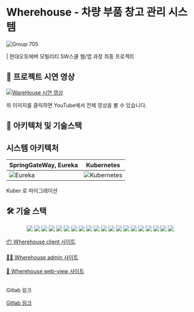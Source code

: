 # Wherehouse - 차량 부품 창고 관리 시스템

![Group 705](https://github.com/user-attachments/assets/b2790798-7692-4411-ad38-1b622994a253)

| 현대오토에버 모빌리티 SW스쿨 웹/앱 과정 최종 프로젝트


## 🎥 프로젝트 시연 영상

[![WareHouse 시연 영상](https://img.youtube.com/vi/vIVot70bqFA/0.jpg)](https://www.youtube.com/watch?v=vIVot70bqFA)


위 이미지를 클릭하면 YouTube에서 전체 영상을 볼 수 있습니다.

## 📸 아키텍처 및 기술스택

## 시스템 아키텍처 

| SpringGateWay, Eureka | Kubernetes |
|-----------------------|------------|
| ![Eureka](https://github.com/user-attachments/assets/e8af27c9-2c7f-45ae-aeff-5d5b3fc5b515) | ![Kubernetes](https://github.com/user-attachments/assets/5e3aee3d-2be4-49ad-b03e-2af915516569) |

Kuber 로 마이그레이션

## 🛠️ 기술 스택

<p align="center"> <img src="https://img.shields.io/badge/MSA%20분산아키텍처-009688?style=for-the-badge"/> <img src="https://img.shields.io/badge/Kubernetes-326CE5?style=for-the-badge&logo=kubernetes&logoColor=white"/> <img src="https://img.shields.io/badge/GitLab-FC6D26?style=for-the-badge&logo=gitlab&logoColor=white"/> <img src="https://img.shields.io/badge/GitLab%20Runner-FC6D26?style=for-the-badge&logo=gitlab&logoColor=white"/> <img src="https://img.shields.io/badge/Spring%20WebFlux-6DB33F?style=for-the-badge&logo=spring&logoColor=white"/> <img src="https://img.shields.io/badge/MongoDB-47A248?style=for-the-badge&logo=mongodb&logoColor=white"/> <img src="https://img.shields.io/badge/MySQL-4479A1?style=for-the-badge&logo=mysql&logoColor=white"/> <img src="https://img.shields.io/badge/Redis-DC382D?style=for-the-badge&logo=redis&logoColor=white"/> <img src="https://img.shields.io/badge/Spring%20Batch-6DB33F?style=for-the-badge&logo=spring&logoColor=white"/> <img src="https://img.shields.io/badge/Spring%20Scheduler-6DB33F?style=for-the-badge&logo=spring&logoColor=white"/> <img src="https://img.shields.io/badge/Keycloak-000000?style=for-the-badge&logo=keycloak&logoColor=white"/> <img src="https://img.shields.io/badge/JWT-000000?style=for-the-badge&logo=jsonwebtokens&logoColor=white"/> <img src="https://img.shields.io/badge/Hexagonal%20Architecture-9C27B0?style=for-the-badge"/> <img src="https://img.shields.io/badge/Test%20Code-2196F3?style=for-the-badge"/> <img src="https://img.shields.io/badge/JPA-6DB33F?style=for-the-badge&logo=spring&logoColor=white"/> <img src="https://img.shields.io/badge/MyBatis-B7178C?style=for-the-badge"/> <img src="https://img.shields.io/badge/JMeter-D22128?style=for-the-badge&logo=apachejmeter&logoColor=white"/> <img src="https://img.shields.io/badge/Jira-0052CC?style=for-the-badge&logo=jira&logoColor=white"/> <img src="https://img.shields.io/badge/Slack-4A154B?style=for-the-badge&logo=slack&logoColor=white"/> <img src="https://img.shields.io/badge/OAuth2-3C3C3D?style=for-the-badge&logo=auth0&logoColor=white"/> </p>

















<div >
    <a href="https://wherehouse.site/client">📦 Wherehouse client 사이트</a> 
</div>
<br/>
<div >
    <a href="https://wherehouse.site/admin">🧑‍💼 Wherehouse admin 사이트</a> 
</div>
<br/>
<div >
    <a href="https://wherehouse.site/web-view">👷 Wherehouse web-view 사이트</a> 
</div>
<br/>

Gitlab 링크
<div >
    <a href="https://gitlab.com/hyundai-autoever-last-project-team4/">Gitlab 링크</a> 
</div>
